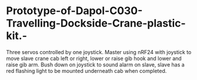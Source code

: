 # Prototype-of-Dapol-C030-Travelling-Dockside-Crane-plastic-kit.-
Three servos controlled by one joystick. Master using nRF24 with joystick to move slave crane cab left or right, lower or raise gib hook and lower and raise gib arm. 
Bush down on joystick to sound alarm on slave, slave has a red flashing light to be mounted underneath cab when completed.

